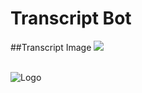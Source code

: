 # Transcript Bot

##Transcript Image
<img src="https://media.discordapp.net/attachments/860365615129821194/860367139264397332/unknown.png?width=984&height=480">

<br/>

<img src="https://media.discordapp.net/attachments/860365615129821194/860367167358107668/unknown.png?width=542&height=480" alt="Logo">
